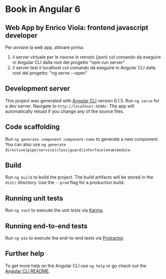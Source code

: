# Book in Angular 6
## Web App by Enrico Viola: frontend javascript developer

Per avviare la web app, attivare prima:
1) il server virtuale per le risorse in remoto (json) col comando da eseguire in Angular CLI dalla root del progetto "npm run server"
2) il server test il localhost col comando da eseguire in Angular CLI dalla root del progetto: "ng serve --open"

## Development server

This project was generated with [Angular CLI](https://github.com/angular/angular-cli) version 6.1.5.
Run `ng serve` for a dev server. Navigate to `http://localhost:4200/`. The app will automatically reload if you change any of the source files.

## Code scaffolding

Run `ng generate component component-name` to generate a new component. You can also use `ng generate directive|pipe|service|class|guard|interface|enum|module`.

## Build

Run `ng build` to build the project. The build artifacts will be stored in the `dist/` directory. Use the `--prod` flag for a production build.

## Running unit tests

Run `ng test` to execute the unit tests via [Karma](https://karma-runner.github.io).

## Running end-to-end tests

Run `ng e2e` to execute the end-to-end tests via [Protractor](http://www.protractortest.org/).

## Further help

To get more help on the Angular CLI use `ng help` or go check out the [Angular CLI README](https://github.com/angular/angular-cli/blob/master/README.md).

